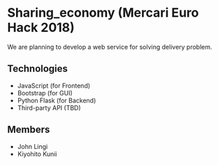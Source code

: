 # Sharing_economy (Mercari Euro Hack 2018)

We are planning to develop a web service for solving delivery problem. 

## Technologies

- JavaScript (for Frontend)
- Bootstrap (for GUI)
- Python Flask (for Backend)
- Third-party API (TBD)

## Members

- John Lingi
- Kiyohito Kunii
